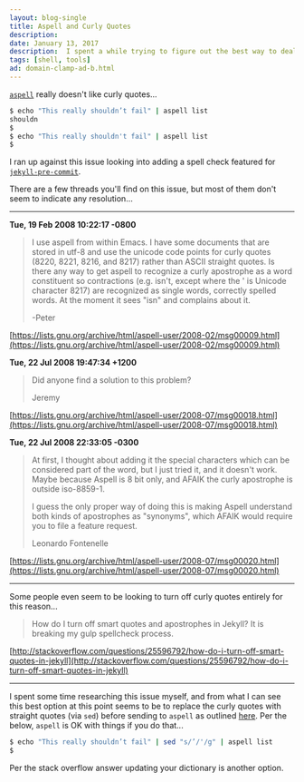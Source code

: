 ```yaml
---
layout: blog-single
title: Aspell and Curly Quotes
description: 
date: January 13, 2017
description:  I spent a while trying to figure out the best way to deal with the issues aspell has with curly quotes. Here I reveal my conclusions.
tags: [shell, tools]
ad: domain-clamp-ad-b.html
---
```


[`aspell`](http://aspell.net/) really doesn't like curly quotes...

```bash
$ echo "This really shouldn’t fail" | aspell list
shouldn
$
$ echo "This really shouldn't fail" | aspell list
$
```

I ran up against this issue looking into adding a spell check featured for [`jekyll-pre-commit`](https://github.com/mpchadwick/jekyll-pre-commit).

<!-- excerpt_separator -->

There are a few threads you'll find on this issue, but most of them don't seem to indicate any resolution...

<hr>

**Tue, 19 Feb 2008 10:22:17 -0800**

> I use aspell from within Emacs. I have some documents that are stored in utf-8 and use the unicode code points for curly quotes (8220, 8221, 8216, and 8217) rather than ASCII straight quotes. Is there any way to get aspell to recognize a curly apostrophe as a word constituent so contractions (e.g. isn't, except where the ' is Unicode character 8217) are recognized as single words, correctly spelled words. At the moment it sees "isn" and complains about it.
>
> -Peter

[https://lists.gnu.org/archive/html/aspell-user/2008-02/msg00009.html](https://lists.gnu.org/archive/html/aspell-user/2008-02/msg00009.html)

**Tue, 22 Jul 2008 19:47:34 +1200**

> Did anyone find a solution to this problem?
> 
> Jeremy

[https://lists.gnu.org/archive/html/aspell-user/2008-07/msg00018.html](https://lists.gnu.org/archive/html/aspell-user/2008-07/msg00018.html)

**Tue, 22 Jul 2008 22:33:05 -0300**

> At first, I thought about adding it the special characters which can be
considered part of the word, but I just tried it, and it doesn't work.
Maybe because Aspell is 8 bit only, and AFAIK the curly apostrophe is
outside iso-8859-1.
>
> I guess the only proper way of doing this is making Aspell understand
both kinds of apostrophes as "synonyms", which AFAIK would require you
to file a feature request.
>
> Leonardo Fontenelle

[https://lists.gnu.org/archive/html/aspell-user/2008-07/msg00020.html](https://lists.gnu.org/archive/html/aspell-user/2008-07/msg00020.html)

<hr>

Some people even seem to be looking to turn off curly quotes entirely for this reason...

> How do I turn off smart quotes and apostrophes in Jekyll? It is breaking my gulp spellcheck process.

[http://stackoverflow.com/questions/25596792/how-do-i-turn-off-smart-quotes-in-jekyll](http://stackoverflow.com/questions/25596792/how-do-i-turn-off-smart-quotes-in-jekyll)

<hr>

I spent some time researching this issue myself, and from what I can see this best option at this point seems to be to replace the curly quotes with straight quotes (via `sed`) before sending to `aspell` as outlined [here](http://vi.stackexchange.com/questions/118/how-can-i-use-vims-spellcheck-with-smart-quotes#answer-172). Per the below, `aspell` is OK with things if you do that...

```bash
$ echo "This really shouldn’t fail" | sed "s/’/'/g" | aspell list
$
```

Per the stack overflow answer updating your dictionary is another option.